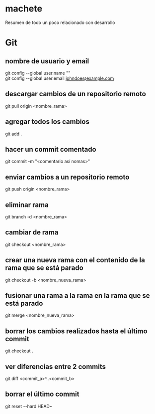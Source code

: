 # machete
Resumen de todo un poco relacionado con desarrollo

# Git

## nombre de usuario y email
git config --global user.name "<John Doe>" <br/>
git config --global user.email <johndoe@example.com>

## descargar cambios de un repositorio remoto
git pull origin <nombre_rama>

## agregar todos los cambios
git add .

## hacer un commit comentado
git commit -m "<comentario así nomas>"

## enviar cambios a un repositorio remoto
git push origin <nombre_rama>

## eliminar rama
git branch -d <nombre_rama>

## cambiar de rama
git checkout <nombre_rama>

## crear una nueva rama con el contenido de la rama que se está parado
git checkout -b <nombre_nueva_rama>

## fusionar una rama a la rama en la rama que se está parado
git merge <nombre_nueva_rama>

## borrar los cambios realizados hasta el último commit
git checkout .

## ver diferencias entre 2 commits
git diff <commit_a>^..<commit_b>

## borrar el último commit
git reset --hard HEAD~
